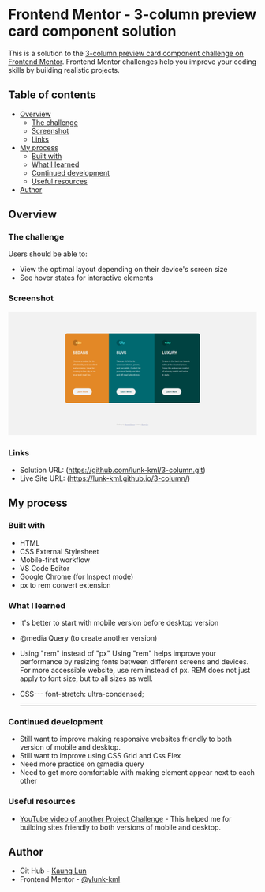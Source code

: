 # Frontend Mentor - 3-column preview card component solution

This is a solution to the [3-column preview card component challenge on Frontend Mentor](https://www.frontendmentor.io/challenges/3column-preview-card-component-pH92eAR2-). Frontend Mentor challenges help you improve your coding skills by building realistic projects.

## Table of contents

- [Overview](#overview)
  - [The challenge](#the-challenge)
  - [Screenshot](#screenshot)
  - [Links](#links)
- [My process](#my-process)
  - [Built with](#built-with)
  - [What I learned](#what-i-learned)
  - [Continued development](#continued-development)
  - [Useful resources](#useful-resources)
- [Author](#author)

## Overview

### The challenge

Users should be able to:

- View the optimal layout depending on their device's screen size
- See hover states for interactive elements

### Screenshot

![](./3%20column%20SCREENSHOT.png)

### Links

- Solution URL: (https://github.com/lunk-kml/3-column.git)
- Live Site URL: (https://lunk-kml.github.io/3-column/)

## My process

### Built with

- HTML
- CSS External Stylesheet
- Mobile-first workflow
- VS Code Editor
- Google Chrome (for Inspect mode)
- px to rem convert extension

### What I learned

- It's better to start with mobile version before desktop version
- @media Query (to create another version)
- Using "rem" instead of "px"
  Using "rem" helps improve your performance by resizing fonts between different screens and devices. For more accessible website, use rem instead of px. REM does not just apply to font size, but to all sizes as well.

- CSS---
  font-stretch: ultra-condensed;
  ***

### Continued development

- Still want to improve making responsive websites friendly to both version of mobile and desktop.
- Still want to improve using CSS Grid and Css Flex
- Need more practice on @media query
- Need to get more comfortable with making element appear next to each other

### Useful resources

- [YouTube video of another Project Challenge](https://www.youtube.com/watch?v=E6Iq70_uZwg&themeRefresh=1) - This helped me for building sites friendly to both versions of mobile and desktop.

## Author

- Git Hub - [Kaung Lun](https://github.com/lunk-kml)
- Frontend Mentor - [@ylunk-kml](https://www.frontendmentor.io/profile/lunk-kml)
